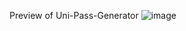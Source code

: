 Preview of Uni-Pass-Generator
![image](https://user-images.githubusercontent.com/114299673/231547400-a0d6920c-46f1-440e-a6dc-7f4d7220de1a.png)
